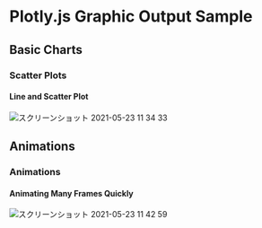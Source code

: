 # Plotly.js Graphic Output Sample

## Basic Charts
### Scatter Plots
#### Line and Scatter Plot
![スクリーンショット 2021-05-23 11 34 33](https://user-images.githubusercontent.com/36861752/119246326-a9624400-bbbb-11eb-971b-36c5ebb494e9.png)

## Animations
### Animations
#### Animating Many Frames Quickly
![スクリーンショット 2021-05-23 11 42 59](https://user-images.githubusercontent.com/36861752/119246380-11b12580-bbbc-11eb-96f0-9088156a0052.png)
